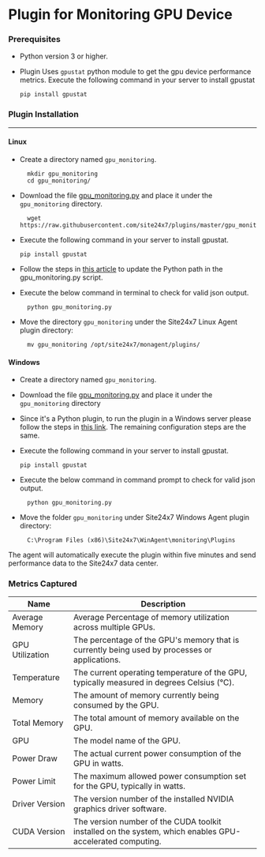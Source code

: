 # Plugin for Monitoring GPU Device

### Prerequisites

- Python version 3 or higher.

- Plugin Uses `gpustat` python module to get the gpu device performance metrics. Execute the following command in your server to install gpustat
	```
	pip install gpustat
	```

### Plugin Installation
---

  
#### Linux

- Create a directory named `gpu_monitoring`.

		mkdir gpu_monitoring
  		cd gpu_monitoring/

- Download the file [gpu_monitoring.py](https://github.com/site24x7/plugins/blob/master/gpu_monitoring/gpu_monitoring.py) and place it under the `gpu_monitoring` directory.
  
		wget https://raw.githubusercontent.com/site24x7/plugins/master/gpu_monitoring/gpu_monitoring.py

- Execute the following command in your server to install gpustat.
	```
	pip install gpustat
	```

- Follow the steps in [this article](https://support.site24x7.com/portal/en/kb/articles/updating-python-path-in-a-plugin-script-for-linux-servers) to update the Python path in the gpu_monitoring.py script.

- Execute the below command in terminal to check for valid json output.

		python gpu_monitoring.py
  
- Move the directory `gpu_monitoring` under the Site24x7 Linux Agent plugin directory: 

		mv gpu_monitoring /opt/site24x7/monagent/plugins/


#### Windows
  
- Create a directory named `gpu_monitoring`.

- Download the file [gpu_monitoring.py](https://github.com/site24x7/plugins/blob/master/gpu_monitoring/gpu_monitoring.py) and place it under the `gpu_monitoring` directory

- Since it's a Python plugin, to run the plugin in a Windows server please follow the steps in [this link](https://support.site24x7.com/portal/en/kb/articles/run-python-plugin-scripts-in-windows-servers). The remaining configuration steps are the same.

- Execute the following command in your server to install gpustat.
	```
	pip install gpustat
	```
 
- Execute the below command in command prompt to check for valid json output.

		python gpu_monitoring.py

- Move the folder `gpu_monitoring` under Site24x7 Windows Agent plugin directory: 

		C:\Program Files (x86)\Site24x7\WinAgent\monitoring\Plugins
	
The agent will automatically execute the plugin within five minutes and send performance data to the Site24x7 data center.

### Metrics Captured

Name		        | Description
---         		|   ---
Average Memory   	| 	Average Percentage of memory utilization across multiple GPUs.
GPU Utilization   	| 	The percentage of the GPU's memory that is currently being used by processes or applications.
Temperature  		| 	The current operating temperature of the GPU, typically measured in degrees Celsius (°C).
Memory   		| 	The amount of memory currently being consumed by the GPU.
Total Memory   		| 	The total amount of memory available on the GPU.
GPU   			| 	The model name of the GPU.
Power Draw		|	The actual current power consumption of the GPU in watts.
Power Limit		|	The maximum allowed power consumption set for the GPU, typically in watts.
Driver Version		|	The version number of the installed NVIDIA graphics driver software.
CUDA Version		|	The version number of the CUDA toolkit installed on the system, which enables GPU-accelerated computing.
